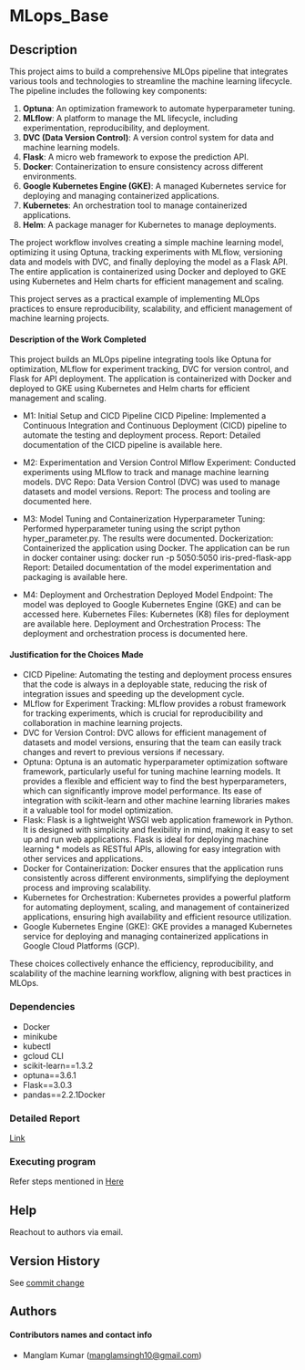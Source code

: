 # MLops_Base

## Description

This project aims to build a comprehensive MLOps pipeline that integrates various tools and technologies to streamline the machine learning lifecycle. The pipeline includes the following key components:

1. **Optuna**: An optimization framework to automate hyperparameter tuning.
2. **MLflow**: A platform to manage the ML lifecycle, including experimentation, reproducibility, and deployment.
3. **DVC (Data Version Control)**: A version control system for data and machine learning models.
4. **Flask**: A micro web framework to expose the prediction API.
5. **Docker**: Containerization to ensure consistency across different environments.
6. **Google Kubernetes Engine (GKE)**: A managed Kubernetes service for deploying and managing containerized applications.
7. **Kubernetes**: An orchestration tool to manage containerized applications.
8. **Helm**: A package manager for Kubernetes to manage deployments.

The project workflow involves creating a simple machine learning model, optimizing it using Optuna, tracking experiments with MLflow, versioning data and models with DVC, and finally deploying the model as a Flask API. The entire application is containerized using Docker and deployed to GKE using Kubernetes and Helm charts for efficient management and scaling.

This project serves as a practical example of implementing MLOps practices to ensure reproducibility, scalability, and efficient management of machine learning projects.


#### Description of the Work Completed

This project builds an MLOps pipeline integrating tools like Optuna for optimization, MLflow for experiment tracking, DVC for version control, and Flask for API deployment. The application is containerized with Docker and deployed to GKE using Kubernetes and Helm charts for efficient management and scaling.

* M1: Initial Setup and CICD Pipeline
CICD Pipeline: Implemented a Continuous Integration and Continuous Deployment (CICD) pipeline to automate the testing and deployment process.
Report: Detailed documentation of the CICD pipeline is available here.

* M2: Experimentation and Version Control
Mlflow Experiment: Conducted experiments using MLflow to track and manage machine learning models.
DVC Repo: Data Version Control (DVC) was used to manage datasets and model versions.
Report: The process and tooling are documented here.

* M3: Model Tuning and Containerization
Hyperparameter Tuning: Performed hyperparameter tuning using the script python hyper_parameter.py. The results were documented.
Dockerization: Containerized the application using Docker. The application can be run in docker container using: docker run -p 5050:5050 iris-pred-flask-app
Report: Detailed documentation of the model experimentation and packaging is available here.

* M4: Deployment and Orchestration
Deployed Model Endpoint: The model was deployed to Google Kubernetes Engine (GKE) and can be accessed here.
Kubernetes Files: Kubernetes (K8) files for deployment are available here.
Deployment and Orchestration Process: The deployment and orchestration process is documented here.

#### Justification for the Choices Made
* CICD Pipeline: Automating the testing and deployment process ensures that the code is always in a deployable state, reducing the risk of integration issues and speeding up the development cycle.
* MLflow for Experiment Tracking: MLflow provides a robust framework for tracking experiments, which is crucial for reproducibility and collaboration in machine learning projects.
* DVC for Version Control: DVC allows for efficient management of datasets and model versions, ensuring that the team can easily track changes and revert to previous versions if necessary.
* Optuna: Optuna is an automatic hyperparameter optimization software framework, particularly useful for tuning machine learning models. It provides a flexible and efficient way to find the best hyperparameters, which can significantly improve model performance. Its ease of integration with scikit-learn and other machine learning libraries makes it a valuable tool for model optimization.
* Flask: Flask is a lightweight WSGI web application framework in Python. It is designed with simplicity and flexibility in mind, making it easy to set up and run web applications. Flask is ideal for deploying machine learning * models as RESTful APIs, allowing for easy integration with other services and applications.
* Docker for Containerization: Docker ensures that the application runs consistently across different environments, simplifying the deployment process and improving scalability.
* Kubernetes for Orchestration: Kubernetes provides a powerful platform for automating deployment, scaling, and management of containerized applications, ensuring high availability and efficient resource utilization.
* Google Kubernetes Engine (GKE): GKE provides a managed Kubernetes service for deploying and managing containerized applications in Google Cloud Platforms (GCP).

These choices collectively enhance the efficiency, reproducibility, and scalability of the machine learning workflow, aligning with best practices in MLOps.


### Dependencies
* Docker
* minikube
* kubectl
* gcloud CLI
* scikit-learn==1.3.2
* optuna==3.6.1
* Flask==3.0.3
* pandas==2.2.1Docker


### Detailed Report
[Link](https://github.com/manglamsingh10/MLOps_Base/blob/main/MLOps_Base_Summary_Document.pdf)


### Executing program
Refer steps mentioned in [Here](https://github.com/manglamsingh10/MLOps_Base/blob/main/M4/M4-Deliverables-report.pdf)

## Help
Reachout to authors via email.

## Version History

See [commit change](https://github.com/Rajiv-mar121/ML-Ops_Group35/commits/main/)

## Authors

#### Contributors names and contact info

* Manglam Kumar (manglamsingh10@gmail.com)
